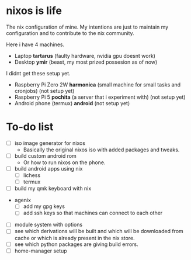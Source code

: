 # nixos is life
The nix configuration of mine. My intentions are just to maintain my configuration and to contribute to the nix community.

Here i have 4 machines.
- Laptop **tartarus** (faulty hardware, nvidia gpu doesnt work)
- Desktop **ymir** (beast, my most prized possesion as of now)

I didnt get these setup yet.
- Raspberry Pi Zero 2W **harmonica** (small machine for small tasks and cronjobs) (not setup yet)
- Raspberry Pi 5 **pochita** (a server that i experiment with) (not setup yet)
- Android phone (termux) **android** (not setup yet)

# To-do list

- [ ] iso image generator for nixos
    - Basically the original nixos iso with added packages and tweaks.
- [ ] build custom android rom
    - Or how to run nixos on the phone.
- [ ] build android apps using nix
    - [ ] lichess
    - [ ] termux
- [ ] build my qmk keyboard with nix
- agenix
    - [ ] add my gpg keys
    - [ ] add ssh keys so that machines can connect to each other
- [ ] module system with options
- [ ] see which derivations will be built and which will be downloaded from cache or which is already present in the nix store.
- [ ] see which python packages are giving build errors.
- [ ] home-manager setup
